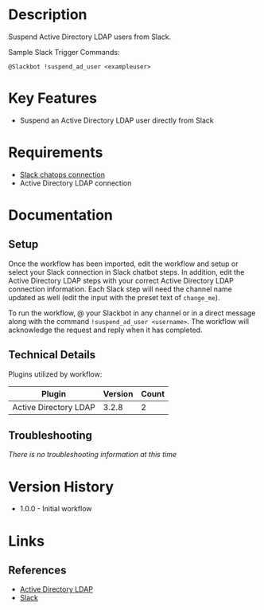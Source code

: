 # Description

Suspend Active Directory LDAP users from Slack.

Sample Slack Trigger Commands:

`@Slackbot !suspend_ad_user <exampleuser>`

# Key Features

* Suspend an Active Directory LDAP user directly from Slack

# Requirements

* [Slack chatops connection](https://insightconnect.help.rapid7.com/docs/configure-slack-for-chatops)
* Active Directory LDAP connection

# Documentation

## Setup

Once the workflow has been imported, edit the workflow and setup or select your Slack connection in Slack chatbot steps.
In addition, edit the Active Directory LDAP steps with your correct Active Directory LDAP connection information.
Each Slack step will need the channel name updated as well (edit the input with the preset text of `change_me`).

To run the workflow, @ your Slackbot in any channel or in a direct message
along with the command `!suspend_ad_user <username>`. The workflow will acknowledge the request and reply when it has
completed.

## Technical Details

Plugins utilized by workflow:

|Plugin|Version|Count|
|----|----|--------|
|Active Directory LDAP|3.2.8|2|

## Troubleshooting

_There is no troubleshooting information at this time_

# Version History

* 1.0.0 - Initial workflow

# Links

## References

* [Active Directory LDAP](https://extensions.rapid7.com/extension/active_directory_ldap)
* [Slack](https://slack.com)
